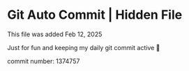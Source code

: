 # Git Auto Commit | Hidden File

This file was added Feb 12, 2025

Just for fun and keeping my daily git commit active 🤪

commit number: 1374757

